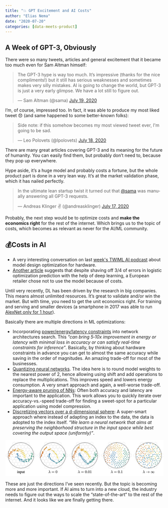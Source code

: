 ```yaml
---
title: "💥 GPT Excitement and AI Costs"
author: "Elias Nema"
date: "2020-07-20"
categories: [data-meets-product]
---
```


## A Week of GPT-3, Obviously

There were so many tweets, articles and general excitement that it became too much even for Sam Altman himself:

<blockquote class="twitter-tweet"><p lang="en" dir="ltr">The GPT-3 hype is way too much. It’s impressive (thanks for the nice compliments!) but it still has serious weaknesses and sometimes makes very silly mistakes. AI is going to change the world, but GPT-3 is just a very early glimpse. We have a lot still to figure out.</p>&mdash; Sam Altman (@sama) <a href="https://twitter.com/sama/status/1284922296348454913?ref_src=twsrc%5Etfw">July 19, 2020</a></blockquote> <script async src="https://platform.twitter.com/widgets.js" charset="utf-8"></script>

I’m, of course, impressed too. In fact, it was able to produce my most liked tweet 😞 (and same happened to some better-known folks):

<blockquote class="twitter-tweet" data-conversation="none"><p lang="en" dir="ltr">Side note: if this somehow becomes my most viewed tweet ever, I&#39;m going to be sad.</p>&mdash; Leo Polovets (@lpolovets) <a href="https://twitter.com/lpolovets/status/1284288703200817153?ref_src=twsrc%5Etfw">July 18, 2020</a></blockquote> <script async src="https://platform.twitter.com/widgets.js" charset="utf-8"></script>

There are many great articles covering GPT-3 and its meaning for the future of humanity. You can easily find them, but probably don’t need to, because they pop up everywhere.

Hype aside, it’s a huge model and probably costs a fortune, but the whole product part is done in a very lean way. It’s at the market validation phase, which it has nailed perfectly.

<blockquote class="twitter-tweet"><p lang="en" dir="ltr">In the ultimate lean startup twist it turned out that <a href="https://twitter.com/sama?ref_src=twsrc%5Etfw">@sama</a> was manually answering all GPT-3 requests.</p>&mdash; Andreas Klinger ✌️ (@andreasklinger) <a href="https://twitter.com/andreasklinger/status/1283981585251880961?ref_src=twsrc%5Etfw">July 17, 2020</a></blockquote> <script async src="https://platform.twitter.com/widgets.js" charset="utf-8"></script>

Probably, the next step would be to optimize costs and **make the economics right** for the rest of the internet. Which brings us to the topic of costs, which becomes as relevant as never for the AI/ML community.

## 💰Costs in AI

* A very interesting conversation on last [week's TWIML AI podcast](https://twimlai.com/twiml-talk-391-the-case-for-hardware-ml-model-co-designwith-diana-marculescu/) about model design optimization for hardware.
* [Another article](https://www.wired.com/story/prepare-artificial-intelligence-produce-less-wizardry/) suggests that despite shaving off 3/4 of errors in logistic optimization prediction with the help of deep learning, a European retailer chose not to use the model because of costs.

Until very recently, DL has been driven by the research in big companies. This means almost unlimited resources. It’s great to validate and/or win the market. But with time, you need to get the unit economics right. For training and serving and smaller devices (a smartphone in 2017 was able to run [AlexNet only for 1 hour](https://arxiv.org/pdf/1611.05128.pdf)).

Basically there are multiple directions in ML optimizations:

* Incorporating [power/energy/latency constraints](https://workshop-edlcv.github.io/slides/901-talk.pdf) into network architectures search. This *“can bring 5‐10x improvement in energy or latency with minimal loss in accuracy or can satisfy real-time constraints for inference”*. Basically, by thinking about hardware constraints in advance you can get to almost the same accuracy while saving in the order of magnitudes. An amazing trade-off for most of the businesses.
* [Quantizing neural networks](https://arxiv.org/pdf/1904.02835.pdf). The idea here is to round model weights to the nearest power of 2, hence allowing using shift and add operations to replace the multiplications. This improves speed and lowers energy consumption. A very smart approach and again, a well-worse trade-off.
* [Energy-aware pruning of NNs](https://openaccess.thecvf.com/content_CVPR_2020/papers/Chin_Towards_Efficient_Model_Compression_via_Learned_Global_Ranking_CVPR_2020_paper.pdf): Often both accuracy and latency are important to the application. This work allows you to quickly iterate over accuracy-vs.-speed trade-off for finding a sweet-spot for a particular application using model compression. 
* [Discretizing vectors over a d-dimensional sphere](https://arxiv.org/pdf/1806.03198.pdf): A super-smart approach where instead of adapting an index to the data, the data is adopted to the index itself. *“We learn a neural network that aims at preserving the neighborhood structure in the input space while best covering the output space (uniformly)”*.

![to uniform](to_uniform.png)

These are just the directions I’ve seen recently. But the topic is becoming more and more important. If AI aims to turn into a new cloud, the industry needs to figure out the ways to scale the “state-of-the-art“ to the rest of the internet. And it looks like we are finally getting there.
